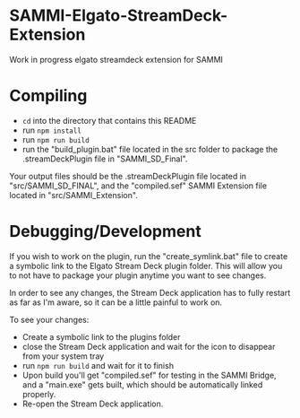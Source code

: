 # SAMMI-Elgato-StreamDeck-Extension
Work in progress elgato streamdeck extension for SAMMI

# Compiling
- `cd` into the directory that contains this README
- run `npm install`
- run `npm run build`
- run the "build_plugin.bat" file located in the src folder to package the .streamDeckPlugin file in "SAMMI_SD_Final".

Your output files should be the .streamDeckPlugin file located in "src/SAMMI_SD_FINAL", and the "compiled.sef" SAMMI Extension file located in "src/SAMMI_Extension".

# Debugging/Development

If you wish to work on the plugin, run the "create_symlink.bat" file to create a symbolic link to the Elgato Stream Deck plugin folder. This will allow you to not have to package your plugin anytime you want to see changes.

In order to see any changes, the Stream Deck application has to fully restart as far as I'm aware, so it can be a little painful to work on.

To see your changes:
- Create a symbolic link to the plugins folder
- close the Stream Deck application and wait for the icon to disappear from your system tray
- run `npm run build` and wait for it to finish
- Upon build you'll get "compiled.sef" for testing in the SAMMI Bridge, and a "main.exe" gets built, which should be automatically linked properly.
- Re-open the Stream Deck application.